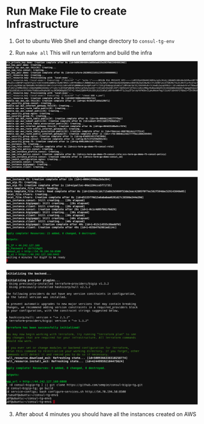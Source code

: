 # Run Make File to create Infrastructure

1. Got to ubuntu Web Shell and change directory to ```consul-tg-env```

2. Run ```make all``` This will run terraform and build the infra

 ![alt text](../../../images/make1.png)

 ![alt text](../../../images/make2.png)

 ![alt text](../../../images/make3.png)

3. After about 4 minutes you should have all the instances created on AWS
